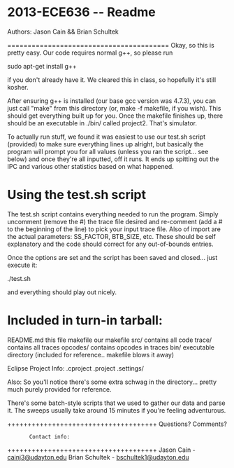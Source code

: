 2013-ECE636 -- Readme
========================================

Authors: Jason Cain && Brian Schultek

========================================
Okay, so this is pretty easy. Our code requires normal g++, so please run 

sudo apt-get install g++

if you don't already have it. We cleared this in class, so hopefully it's still kosher.

After ensuring g++ is installed (our base gcc version was 4.7.3), you can just call "make" from this directory (or, make -f makefile, if you wish). This should get everything built up for you. Once the makefile finishes up, there should be an executable in ./bin/ called project2. That's simulator.

To actually run stuff, we found it was easiest to use our test.sh script  (provided) to make sure everything lines up alright, but basically the program will prompt you for all values (unless you ran the script... see below) and once they're all inputted, off it runs. It ends up spitting out the IPC and various other statistics based on what happened. 


Using the test.sh script
========================
The test.sh script contains everything needed to run the program. Simply uncomment (remove the #) the trace file desired and re-comment (add a # to the beginning of the line) to pick your input trace file. Also of import are the actual parameters: SS_FACTOR, BTB_SIZE, etc. These should be self explanatory and the code should correct for any out-of-bounds entries. 

Once the options are set and the script has been saved and closed... just execute it:

./test.sh

and everything should play out nicely.


Included in turn-in tarball:
=============================
README.md   this file
makefile    our makefile
src/        contains all code
trace/      contains all traces
opcodes/    contains opcodes in traces
bin/        executable directory (included for reference.. makefile blows it away)

Eclipse Project Info:
.cproject
.project
.settings/

Also:
So you'll notice there's some extra schwag in the directory... pretty much purely provided for reference.

There's some batch-style scripts that we used to gather our data and parse it. The sweeps usually take around 15 minutes if you're feeling adventurous. 



+++++++++++++++++++++++++++++++++++++
        Questions? Comments? 

           Contact info:
+++++++++++++++++++++++++++++++++++++
Jason Cain       -    cainj3@udayton.edu
Brian Schultek   -    bschultek1@udayton.edu
